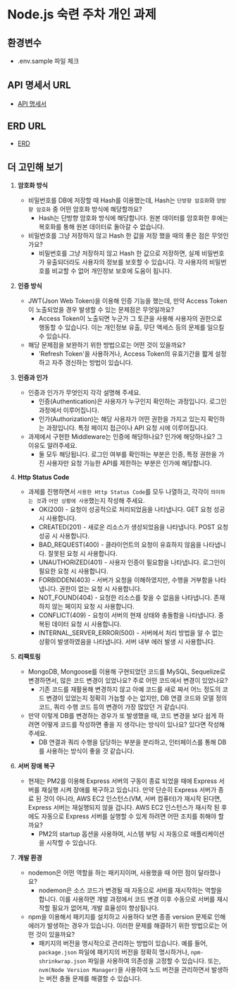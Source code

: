 # Node.js 숙련 주차 개인 과제

## 환경변수

- .env.sample 파일 체크

## API 명세서 URL

- [API 명세서](https://docs.google.com/spreadsheets/d/1cHSXYOKN9E4OyasjgxSsuxRb7DV8nx5oIntjT5TLZZM/edit#gid=0)

## ERD URL

- [ERD](https://www.erdcloud.com/d/xgTGMYdQDimG7AoFW)

## 더 고민해 보기

1. **암호화 방식**

   - 비밀번호를 DB에 저장할 때 Hash를 이용했는데, Hash는 `단방향 암호화`와 `양방향 암호화` 중 어떤 암호화 방식에 해당할까요?
     - Hash는 단방향 암호화 방식에 해당합니다. 원본 데이터를 암호화한 후에는 복호화를 통해 원본 데이터로 돌아갈 수 없습니다.
   - 비밀번호를 그냥 저장하지 않고 Hash 한 값을 저장 했을 때의 좋은 점은 무엇인가요?
     - 비밀번호를 그냥 저장하지 않고 Hash 한 값으로 저장하면, 실제 비밀번호가 유출되더라도 사용자의 정보를 보호할 수 있습니다. 각 사용자의 비밀번호를 비교할 수 없어 개인정보 보호에 도움이 됩니다.

2. **인증 방식**

   - JWT(Json Web Token)을 이용해 인증 기능을 했는데, 만약 Access Token이 노출되었을 경우 발생할 수 있는 문제점은 무엇일까요?
     - Access Token이 노출되면 누군가 그 토큰을 사용해 사용자의 권한으로 행동할 수 있습니다. 이는 개인정보 유출, 무단 액세스 등의 문제를 일으킬 수 있습니다.
   - 해당 문제점을 보완하기 위한 방법으로는 어떤 것이 있을까요?
     - 'Refresh Token'을 사용하거나, Access Token의 유효기간을 짧게 설정하고 자주 갱신하는 방법이 있습니다.

3. **인증과 인가**

   - 인증과 인가가 무엇인지 각각 설명해 주세요.
     - 인증(Authentication)은 사용자가 누구인지 확인하는 과정입니다. 로그인 과정에서 이루어집니다.
     - 인가(Authorization)는 해당 사용자가 어떤 권한을 가지고 있는지 확인하는 과정입니다. 특정 페이지 접근이나 API 요청 시에 이루어집니다.
   - 과제에서 구현한 Middleware는 인증에 해당하나요? 인가에 해당하나요? 그 이유도 알려주세요.
     - 둘 모두 해당됩니다. 로그인 여부를 확인하는 부분은 인증, 특정 권한을 가진 사용자만 요청 가능한 API를 제한하는 부분은 인가에 해당합니다.

4. **Http Status Code**

   - 과제를 진행하면서 `사용한 Http Status Code`를 모두 나열하고, 각각이 `의미하는 것`과 `어떤 상황에 사용`했는지 작성해 주세요.
     - OK(200) - 요청이 성공적으로 처리되었음을 나타냅니다. GET 요청 성공 시 사용합니다.
     - CREATED(201) - 새로운 리소스가 생성되었음을 나타냅니다. POST 요청 성공 시 사용합니다.
     - BAD_REQUEST(400) - 클라이언트의 요청이 유효하지 않음을 나타냅니다. 잘못된 요청 시 사용합니다.
     - UNAUTHORIZED(401) - 사용자 인증이 필요함을 나타냅니다. 로그인이 필요한 요청 시 사용합니다.
     - FORBIDDEN(403) - 서버가 요청을 이해하였지만, 수행을 거부함을 나타냅니다. 권한이 없는 요청 시 사용합니다.
     - NOT_FOUND(404) - 요청한 리소스를 찾을 수 없음을 나타냅니다. 존재하지 않는 페이지 요청 시 사용합니다.
     - CONFLICT(409) - 요청이 서버의 현재 상태와 충돌함을 나타냅니다. 중복된 데이터 요청 시 사용합니다.
     - INTERNAL_SERVER_ERROR(500) - 서버에서 처리 방법을 알 수 없는 상황이 발생하였음을 나타냅니다. 서버 내부 에러 발생 시 사용합니다.

5. **리팩토링**

   - MongoDB, Mongoose를 이용해 구현되었던 코드를 MySQL, Sequelize로 변경하면서, 많은 코드 변경이 있었나요? 주로 어떤 코드에서 변경이 있었나요?
     - 기존 코드를 재활용해 변경하지 않고 아예 코드를 새로 짜서 어느 정도의 코드 변경이 있었는지 정확히 가늠할 수는 없지만, DB 연결 코드와 모델 정의 코드, 쿼리 수행 코드 등의 변경이 가장 많았던 거 같습니다.
   - 만약 이렇게 DB를 변경하는 경우가 또 발생했을 때, 코드 변경을 보다 쉽게 하려면 어떻게 코드를 작성하면 좋을 지 생각나는 방식이 있나요? 있다면 작성해 주세요.
     - DB 연결과 쿼리 수행을 담당하는 부분을 분리하고, 인터페이스를 통해 DB를 사용하는 방식이 좋을 것 같습니다.

6. **서버 장애 복구**

   - 현재는 PM2를 이용해 Express 서버의 구동이 종료 되었을 때에 Express 서버를 재실행 시켜 장애를 복구하고 있습니다. 만약 단순히 Express 서버가 종료 된 것이 아니라, AWS EC2 인스턴스(VM, 서버 컴퓨터)가 재시작 된다면, Express 서버는 재실행되지 않을 겁니다. AWS EC2 인스턴스가 재시작 된 후에도 자동으로 Express 서버를 실행할 수 있게 하려면 어떤 조치를 취해야 할까요?
     - PM2의 startup 옵션을 사용하여, 시스템 부팅 시 자동으로 애플리케이션을 시작할 수 있습니다.

7. **개발 환경**
   - nodemon은 어떤 역할을 하는 패키지이며, 사용했을 때 어떤 점이 달라졌나요?
     - nodemon은 소스 코드가 변경될 때 자동으로 서버를 재시작하는 역할을 합니다. 이를 사용하면 개발 과정에서 코드 변경 이후 수동으로 서버를 재시작할 필요가 없어져, 개발 효율성이 향상됩니다.
   - npm을 이용해서 패키지를 설치하고 사용하다 보면 종종 version 문제로 인해 에러가 발생하는 경우가 있습니다. 이러한 문제를 해결하기 위한 방법으로는 어떤 것이 있을까요?
     - 패키지의 버전을 명시적으로 관리하는 방법이 있습니다. 예를 들어, `package.json` 파일에 패키지의 버전을 정확히 명시하거나, `npm-shrinkwrap.json` 파일을 사용하여 의존성을 고정할 수 있습니다. 또는, `nvm(Node Version Manager)`을 사용하여 노드 버전을 관리하면서 발생하는 버전 충돌 문제를 해결할 수 있습니다.
